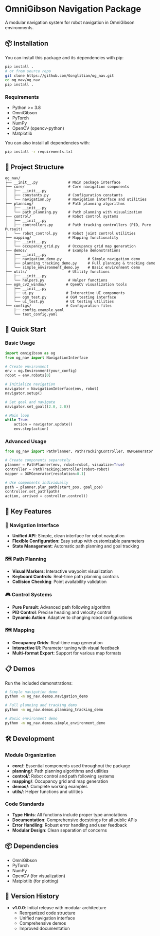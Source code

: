 # OmniGibson Navigation Package

A modular navigation system for robot navigation in OmniGibson environments.

## 📦 Installation

You can install this package and its dependencies with pip:

```bash
pip install .
# or from source repo
git clone https://github.com/Gonglitian/og_nav.git
cd og_nav/og_nav
pip install .
```

### Requirements

- Python >= 3.8
- OmniGibson
- PyTorch
- NumPy
- OpenCV (opencv-python)
- Matplotlib

You can also install all dependencies with:

```bash
pip install -r requirements.txt
```

## 📁 Project Structure

```
og_nav/
├── __init__.py              # Main package interface
├── core/                    # Core navigation components
│   ├── __init__.py
│   ├── constants.py         # Configuration constants
│   └── navigation.py        # Navigation interface and utilities
├── planning/                # Path planning algorithms
│   ├── __init__.py
│   └── path_planning.py     # Path planning with visualization
├── control/                 # Robot control systems
│   ├── __init__.py
│   ├── controllers.py       # Path tracking controllers (PID, Pure Pursuit)
│   └── robot_control.py     # Robot joint control utilities
├── mapping/                 # Mapping functionality
│   ├── __init__.py
│   └── occupancy_grid.py    # Occupancy grid map generation
├── demos/                   # Example demonstrations
│   ├── __init__.py
│   ├── navigation_demo.py            # Simple navigation demo
│   ├── planning_tracking_demo.py     # Full planning & tracking demo
│   └── simple_environment_demo.py    # Basic environment demo
├── utils/                   # Utility functions
│   ├── __init__.py
│   └── helpers.py           # Helper functions
├── ogm_cv2_window/         # OpenCV visualization tools
│   ├── __init__.py
│   ├── ui.py               # Interactive UI components
│   ├── ogm_test.py         # OGM testing interface
│   └── ui_test.py          # UI testing utilities
└── configs/                # Configuration files
    ├── config.example.yaml
    └── test_config.yaml
```

## 🚀 Quick Start

### Basic Usage

```python
import omnigibson as og
from og_nav import NavigationInterface

# Create environment
env = og.Environment(your_config)
robot = env.robots[0]

# Initialize navigation
navigator = NavigationInterface(env, robot)
navigator.setup()

# Set goal and navigate
navigator.set_goal((2.0, 2.0))

# Main loop
while True:
    action = navigator.update()
    env.step(action)
```

### Advanced Usage

```python
from og_nav import PathPlanner, PathTrackingController, OGMGenerator

# Create components separately
planner = PathPlanner(env, robot=robot, visualize=True)
controller = PathTrackingController(robot=robot)
mapper = OGMGenerator(resolution=0.1)

# Use components individually
path = planner.plan_path(start_pos, goal_pos)
controller.set_path(path)
action, arrived = controller.control()
```

## 🎯 Key Features

### 🧭 Navigation Interface
- **Unified API**: Simple, clean interface for robot navigation
- **Flexible Configuration**: Easy setup with customizable parameters
- **State Management**: Automatic path planning and goal tracking

### 🗺️ Path Planning
- **Visual Markers**: Interactive waypoint visualization
- **Keyboard Controls**: Real-time path planning controls
- **Collision Checking**: Point availability validation

### 🎮 Control Systems
- **Pure Pursuit**: Advanced path following algorithm
- **PID Control**: Precise heading and velocity control
- **Dynamic Action**: Adaptive to changing robot configurations

### 🗺️ Mapping
- **Occupancy Grids**: Real-time map generation
- **Interactive UI**: Parameter tuning with visual feedback
- **Multi-format Export**: Support for various map formats

## 📋 Demos

Run the included demonstrations:

```bash
# Simple navigation demo
python -m og_nav.demos.navigation_demo

# Full planning and tracking demo
python -m og_nav.demos.planning_tracking_demo

# Basic environment demo
python -m og_nav.demos.simple_environment_demo
```

## 🛠️ Development

### Module Organization

- **core/**: Essential components used throughout the package
- **planning/**: Path planning algorithms and utilities
- **control/**: Robot control and path following systems
- **mapping/**: Occupancy grid and map generation
- **demos/**: Complete working examples
- **utils/**: Helper functions and utilities

### Code Standards

- **Type Hints**: All functions include proper type annotations
- **Documentation**: Comprehensive docstrings for all public APIs
- **Error Handling**: Robust error handling and user feedback
- **Modular Design**: Clean separation of concerns

## 📦 Dependencies

- OmniGibson
- PyTorch
- NumPy
- OpenCV (for visualization)
- Matplotlib (for plotting)

## 🔄 Version History

- **v1.0.0**: Initial release with modular architecture
  - Reorganized code structure
  - Unified navigation interface
  - Comprehensive demos
  - Improved documentation
